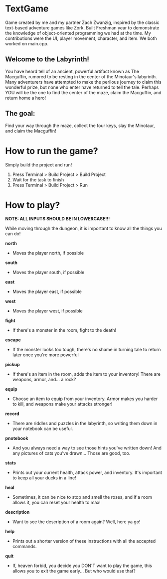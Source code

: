 # TextGame

Game created by me and my partner Zach Zwanzig, inspired by the classic text-based adventure games like Zork. Built Freshman year to demonstrate the knowledge of object-oriented programming we had at the time. My contributions were the UI, player movement, character, and item. We both worked on main.cpp.

## Welcome to the Labyrinth!

You have heard tell of an ancient, powerful artifact known as The Macguffin, rumored to be resting in the center of the Minotaur's labyrinth.
Many adventurers have attempted to make the perilous journey to claim this wonderful prize, but none who enter have returned to tell the tale.
Perhaps YOU will be the one to find the center of the maze, claim the Macguffin, and return home a hero!


## The goal:

Find your way through the maze, collect the four keys, slay the Minotaur, and claim the Macguffin!


# How to run the game?

Simply build the project and run!
1. Press Terminal > Build Project > Build Project 
2. Wait for the task to finish
3. Press Terminal > Build Project > Run

# How to play?

**NOTE: ALL INPUTS SHOULD BE IN LOWERCASE!!!**

While moving through the dungeon, it is important to know all the things you can do!

**north**

* Moves the player north, if possible

**south**

* Moves the player south, if possible

**east**

* Moves the player east, if possible

**west**

* Moves the player west, if possible

**fight**

* If there's a monster in the room, fight to the death!

**escape**

* If the monster looks too tough, there's no shame in turning tale to return later once you're more powerful

**pickup**

* If there's an item in the room, adds the item to your inventory! There are weapons, armor, and... a rock?

**equip**

* Choose an item to equip from your inventory. Armor makes you harder to kill, and weapons make your attacks stronger!

**record**

* There are riddles and puzzles in the labyrinth, so writing them down in your notebook can be useful.

**pnotebook**

* And you always need a way to see those hints you've written down! And any pictures of cats you've drawn... Those are good, too.

**stats**

* Prints out your current health, attack power, and inventory. It's important to keep all your ducks in a line!

**heal**

* Sometimes, it can be nice to stop and smell the roses, and if a room allows it, you can reset your health to max!

**description**

* Want to see the description of a room again? Well, here ya go!

**help**

* Prints out a shorter version of these instructions with all the accepted commands.

**quit**

* If, heaven forbid, you decide you DON'T want to play the game, this allows you to exit the game early... But who would use that?
